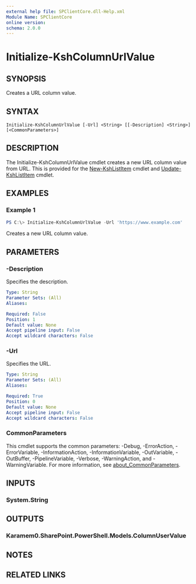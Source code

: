 ```yaml
---
external help file: SPClientCore.dll-Help.xml
Module Name: SPClientCore
online version:
schema: 2.0.0
---
```


# Initialize-KshColumnUrlValue

## SYNOPSIS
Creates a URL column value.

## SYNTAX

```
Initialize-KshColumnUrlValue [-Url] <String> [[-Description] <String>] [<CommonParameters>]
```

## DESCRIPTION
The Initialize-KshColumnUrlValue cmdlet creates a new URL column value from URL.
This is provided for the [New-KshListItem](New-KshListItem.md) cmdlet and [Update-KshListItem](Update-KshListItem.md) cmdlet.

## EXAMPLES

### Example 1
```powershell
PS C:\> Initialize-KshColumnUrlValue -Url 'https://www.example.com'
```

Creates a new URL column value.

## PARAMETERS

### -Description
Specifies the description.

```yaml
Type: String
Parameter Sets: (All)
Aliases:

Required: False
Position: 1
Default value: None
Accept pipeline input: False
Accept wildcard characters: False
```

### -Url
Specifies the URL.

```yaml
Type: String
Parameter Sets: (All)
Aliases:

Required: True
Position: 0
Default value: None
Accept pipeline input: False
Accept wildcard characters: False
```

### CommonParameters
This cmdlet supports the common parameters: -Debug, -ErrorAction, -ErrorVariable, -InformationAction, -InformationVariable, -OutVariable, -OutBuffer, -PipelineVariable, -Verbose, -WarningAction, and -WarningVariable. For more information, see [about_CommonParameters](http://go.microsoft.com/fwlink/?LinkID=113216).

## INPUTS

### System.String

## OUTPUTS

### Karamem0.SharePoint.PowerShell.Models.ColumnUserValue

## NOTES

## RELATED LINKS
